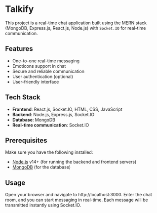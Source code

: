 # Talkify

This project is a real-time chat application built using the MERN stack (MongoDB, Express.js, React.js, Node.js) with `Socket.IO` for real-time communication.

## Features

- One-to-one real-time messaging
- Emoticons support in chat
- Secure and reliable communication
- User authentication (optional)
- User-friendly interface

## Tech Stack

- **Frontend**: React.js, Socket.IO, HTML, CSS, JavaScript
- **Backend**: Node.js, Express.js, Socket.IO
- **Database**: MongoDB
- **Real-time communication**: Socket.IO

## Prerequisites

Make sure you have the following installed:

- [Node.js](https://nodejs.org/) v14+ (for running the backend and frontend servers)
- [MongoDB](https://www.mongodb.com/) (for the database)

## Usage

Open your browser and navigate to http://localhost:3000.
Enter the chat room, and you can start messaging in real-time.
Each message will be transmitted instantly using Socket.IO.
